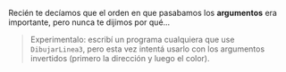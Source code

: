 Recién te decíamos que el orden en que pasabamos los **argumentos** era importante, pero nunca te dijimos por qué...

> Experimentalo: escribí un programa cualquiera que use `DibujarLinea3`, pero esta vez intentá usarlo con los argumentos invertidos (primero la dirección y luego el color).